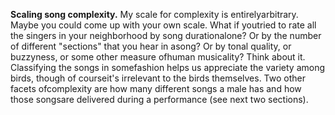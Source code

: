 **Scaling song complexity.** My scale for complexity is entirelyarbitrary. Maybe you could come up with your own scale. What if youtried to rate all the singers in your neighborhood by song durationalone? Or by the number of different "sections" that you hear in asong? Or by tonal quality, or buzzyness, or some other measure ofhuman musicality? Think about it. Classifying the songs in somefashion helps us appreciate the variety among birds, though of courseit's irrelevant to the birds themselves. Two other facets ofcomplexity are how many different songs a male has and how those songsare delivered during a performance (see next two sections).
